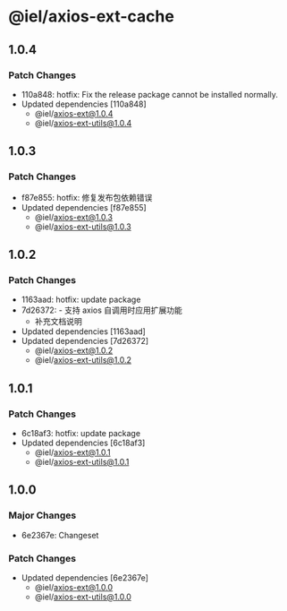 # @iel/axios-ext-cache

## 1.0.4

### Patch Changes

- 110a848: hotfix: Fix the release package cannot be installed normally.
- Updated dependencies [110a848]
  - @iel/axios-ext@1.0.4
  - @iel/axios-ext-utils@1.0.4

## 1.0.3

### Patch Changes

- f87e855: hotfix: 修复发布包依赖错误
- Updated dependencies [f87e855]
  - @iel/axios-ext@1.0.3
  - @iel/axios-ext-utils@1.0.3

## 1.0.2

### Patch Changes

- 1163aad: hotfix: update package
- 7d26372: - 支持 axios 自调用时应用扩展功能
  - 补充文档说明
- Updated dependencies [1163aad]
- Updated dependencies [7d26372]
  - @iel/axios-ext@1.0.2
  - @iel/axios-ext-utils@1.0.2

## 1.0.1

### Patch Changes

- 6c18af3: hotfix: update package
- Updated dependencies [6c18af3]
  - @iel/axios-ext@1.0.1
  - @iel/axios-ext-utils@1.0.1

## 1.0.0

### Major Changes

- 6e2367e: Changeset

### Patch Changes

- Updated dependencies [6e2367e]
  - @iel/axios-ext@1.0.0
  - @iel/axios-ext-utils@1.0.0
